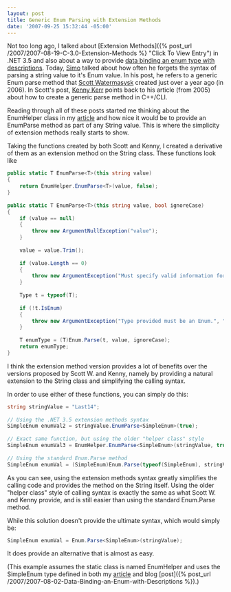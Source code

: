 ```yaml
---
layout: post
title: Generic Enum Parsing with Extension Methods
date: '2007-09-25 15:32:44 -05:00'
---
```


Not too long ago, I talked about [Extension Methods]({% post_url /2007/2007-08-19-C-3.0-Extension-Methods %} "Click To View Entry") in .NET 3.5 and also about a way to provide [data binding an enum type with descriptions](http://www.codeproject.com/useritems/enumdatabinding.asp). Today, [Simo](http://codeclimber.net.nz/archive/2007/09/25/String-to-Enum.aspx) talked about how often he forgets the syntax of parsing a string value to it's Enum value. In his post, he refers to a generic Enum parse method that [Scott Watermasysk](http://scottwater.com/blog/archive/Generic-Enum-Parse/) created just over a year ago (in 2006). In Scott's post, [Kenny Kerr](http://weblogs.asp.net/kennykerr/archive/2005/05/16/The-Case-of-the-Missing-Generic-_2800_Parse-Method_2900_.aspx) points back to his article (from 2005) about how to create a generic parse method in C++/CLI.  

Reading through all of these posts started me thinking about the EnumHelper class in my [article](http://www.codeproject.com/useritems/enumdatabinding.asp) and how nice it would be to provide an EnumParse method as part of any String value. This is where the simplicity of extension methods really starts to show.  

Taking the functions created by both Scott and Kenny, I created a derivative of them as an extension method on the String class. These functions look like

```csharp
public static T EnumParse<T>(this string value)
{
    return EnumHelper.EnumParse<T>(value, false);
}
 
public static T EnumParse<T>(this string value, bool ignoreCase)
{
    if (value == null)
    {
        throw new ArgumentNullException("value");
    }
 
    value = value.Trim();
 
    if (value.Length == 0)
    {
        throw new ArgumentException("Must specify valid information for parsing in the string.", "value");
    }
 
    Type t = typeof(T);
 
    if (!t.IsEnum)
    {
        throw new ArgumentException("Type provided must be an Enum.", "T");
    }
 
    T enumType = (T)Enum.Parse(t, value, ignoreCase);
    return enumType;
}
```

I think the extension method version provides a lot of benefits over the versions proposed by Scott W. and Kenny, namely by providing a natural extension to the String class and simplifying the calling syntax.

In order to use either of these functions, you can simply do this:

```csharp
string stringValue = "Last14";
 
// Using the .NET 3.5 extension methods syntax
SimpleEnum enumVal2 = stringValue.EnumParse<SimpleEnum>(true);
 
// Exact same function, but using the older "helper class" style
SimpleEnum enumVal3 = EnumHelper.EnumParse<SimpleEnum>(stringValue, true);
 
// Using the standard Enum.Parse method
SimpleEnum enumVal = (SimpleEnum)Enum.Parse(typeof(SimpleEnum), stringValue);
```

As you can see, using the extension methods syntax greatly simplifies the calling code and provides the method on the String itself. Using the older "helper class" style of calling syntax is exactly the same as what Scott W. and Kenny provide, and is still easier than using the standard Enum.Parse method.

While this solution doesn't provide the ultimate syntax, which would simply be:

```csharp
SimpleEnum enumVal = Enum.Parse<SimpleEnum>(stringValue);
```

It does provide an alternative that is almost as easy.

(This example assumes the static class is named EnumHelper and uses the SimpleEnum type defined in both my [article](http://www.codeproject.com/useritems/enumdatabinding.asp) and blog [post]({% post_url /2007/2007-08-02-Data-Binding-an-Enum-with-Descriptions %}).)
